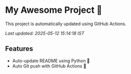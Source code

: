 # My Awesome Project 🚀

This project is automatically updated using GitHub Actions.

_Last updated: 2025-05-12 15:14:18 IST_

## Features
- Auto-update README using Python 🐍
- Auto Git push with GitHub Actions 🤖
